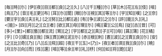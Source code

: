 [毎][時][尓] [伊][夜][目][都][良][之][久] [八][千][種][尓] [草][木][花][左][伎] [喧][鳥][乃] [音][毛][更][布] [耳][尓][聞] [眼][尓][視][其][等][尓] [宇][知][嘆] [之][奈][要][宇][良][夫][礼] [之][努][比][都][追] [有][争][波][之][尓] [許][能][久][礼]<[能]> [四][月][之][立][者] [欲][其][母][理][尓] [鳴][霍][公][鳥] [従][古][昔] [可][多]<[里]>[都][藝][都][流] [鴬][之] [宇][都][之][真][子][可][母] [菖][蒲] [花][橘][乎] [Ｄ][嬬][良][我] [珠][貫][麻][泥][尓] [赤][根][刺] [晝][波][之][賣][良][尓] [安][之][比][奇][乃] [八][丘][飛][超] [夜][干][玉]<[乃]> [夜][者][須][我][良][尓] [暁] [月][尓][向][而] [徃][還] [喧][等][余][牟][礼][杼] [何][如][将][飽][足]
